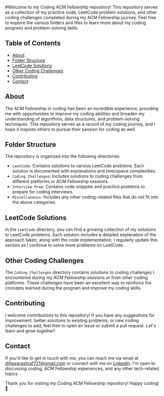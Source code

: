 #Welcome to my Coding ACM Fellowship repository! 
This repository serves as a collection of my practice code, LeetCode problem solutions, and other coding challenges completed during my ACM Fellowship journey. Feel free to explore the various folders and files to learn more about my coding progress and problem-solving skills.

## Table of Contents

- [About](#about)
- [Folder Structure](#folder-structure)
- [LeetCode Solutions](#leetcode-solutions)
- [Other Coding Challenges](#other-coding-challenges)
- [Contributing](#contributing)
- [Contact](#contact)

## About

The ACM Fellowship in coding has been an incredible experience, providing me with opportunities to improve my coding abilities and broaden my understanding of algorithms, data structures, and problem-solving techniques. This repository serves as a record of my coding journey, and I hope it inspires others to pursue their passion for coding as well.

## Folder Structure

The repository is organized into the following directories:

- `LeetCode`: Contains solutions to various LeetCode problems. Each solution is documented with explanations and time/space complexities.
- `Coding Challenges`: Includes solutions to coding challenges from different platforms or ACM Fellowship sessions.
- `Interview Prep`: Contains code snippets and practice problems to prepare for coding interviews.
- `Miscellaneous`: Includes any other coding-related files that do not fit into the above categories.

## LeetCode Solutions

In the `LeetCode` directory, you can find a growing collection of my solutions to LeetCode problems. Each solution includes a detailed explanation of the approach taken, along with the code implementation. I regularly update this section as I continue to solve more problems on LeetCode.

## Other Coding Challenges

The `Coding Challenges` directory contains solutions to coding challenges I encountered during my ACM Fellowship sessions or from other coding platforms. These challenges have been an excellent way to reinforce the concepts learned during the program and improve my coding skills.

## Contributing

I welcome contributions to this repository! If you have any suggestions for improvement, better solutions to existing problems, or new coding challenges to add, feel free to open an issue or submit a pull request. Let's learn and grow together!

## Contact

If you'd like to get in touch with me, you can reach me via email at dillawarashraf721@gmail.com or connect with me on [LinkedIn](https://www.linkedin.com/in/mohammad-dillawar-760501246). I'm open to discussing coding, ACM Fellowship experiences, and any other tech-related topics.

Thank you for visiting my Coding ACM Fellowship repository! Happy coding! 🚀
